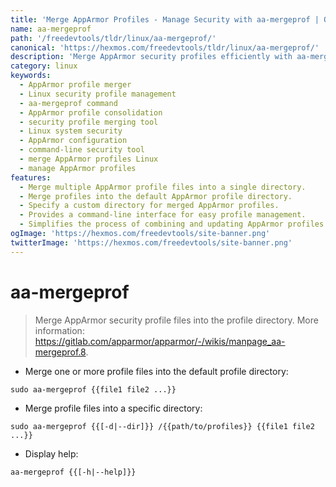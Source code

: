 ```yaml
---
title: 'Merge AppArmor Profiles - Manage Security with aa-mergeprof | Online Free DevTools by Hexmos'
name: aa-mergeprof
path: '/freedevtools/tldr/linux/aa-mergeprof/'
canonical: 'https://hexmos.com/freedevtools/tldr/linux/aa-mergeprof/'
description: 'Merge AppArmor security profiles efficiently with aa-mergeprof.  Manage and combine profile files for enhanced security. Free online tool, no registration required.'
category: linux
keywords:
  - AppArmor profile merger
  - Linux security profile management
  - aa-mergeprof command
  - AppArmor profile consolidation
  - security profile merging tool
  - Linux system security
  - AppArmor configuration
  - command-line security tool
  - merge AppArmor profiles Linux
  - manage AppArmor profiles
features:
  - Merge multiple AppArmor profile files into a single directory.
  - Merge profiles into the default AppArmor profile directory.
  - Specify a custom directory for merged AppArmor profiles.
  - Provides a command-line interface for easy profile management.
  - Simplifies the process of combining and updating AppArmor profiles.
ogImage: 'https://hexmos.com/freedevtools/site-banner.png'
twitterImage: 'https://hexmos.com/freedevtools/site-banner.png'
---
```


# aa-mergeprof

> Merge AppArmor security profile files into the profile directory.
> More information: <https://gitlab.com/apparmor/apparmor/-/wikis/manpage_aa-mergeprof.8>.

- Merge one or more profile files into the default profile directory:

`sudo aa-mergeprof {{file1 file2 ...}}`

- Merge profile files into a specific directory:

`sudo aa-mergeprof {{[-d|--dir]}} /{{path/to/profiles}} {{file1 file2 ...}}`

- Display help:

`aa-mergeprof {{[-h|--help]}}`
